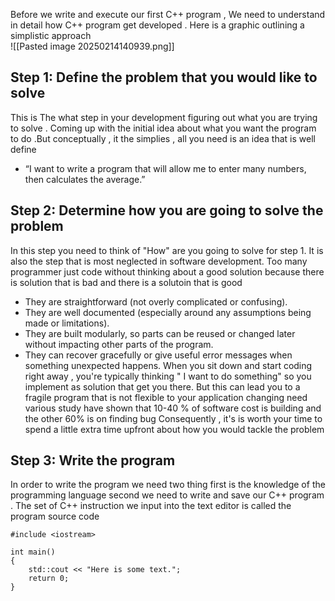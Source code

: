 Before we write and execute our first C++ program , We need to understand in detail how C++ program get developed . Here is a graphic outlining a simplistic  approach  
![[Pasted image 20250214140939.png]] 



## Step 1: Define the problem that you would like to solve 
This is The what step in your development  figuring out what you are  trying to solve . Coming up  with the initial idea about what you want the program to do .But conceptually , it the simplies , all you need is an idea that is well define  
- “I want to write a program that will allow me to enter many numbers, then calculates the average.”   
## Step 2: Determine how you are going to solve the problem 
In this step you need to think of "How" are you going to solve for step  1. It is also the step that is most neglected in software development. Too many programmer just code without thinking about a good solution because there is solution that is bad and there is a solutoin that is good 
- They are straightforward (not overly complicated or confusing). 
-  They are well documented (especially around any assumptions being made or limitations).
- They are built modularly, so parts can be reused or changed later without impacting other parts of the program.
- They can recover gracefully or give useful error messages when something unexpected happens.
When you sit down and start coding right away , you're typically thinking " I want to do something" so you implement as solution that get you there. But this can lead you to  a fragile program that is not flexible to your application changing need 
various study have shown that 10-40 % of software cost is building and the other 60% is on finding bug 
Consequently , it's is worth your time to spend a little extra time upfront about how you would tackle the problem  
## Step 3: Write the program 
In order to write the program  we need two thing first is the  knowledge of the programming language second we need to write and save our C++ program . The set of C++ instruction we input into the text editor is called the program source code  
```
#include <iostream>

int main()
{
    std::cout << "Here is some text.";
    return 0;
}
```